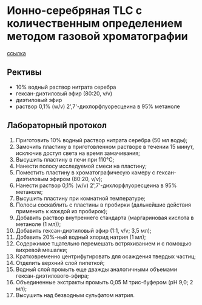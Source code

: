 # Ионно-серебряная TLC с количественным определением методом газовой хроматографии

[ссылка](https://lipidlibrary.aocs.org/lipid-analysis/silver-ion-chromatography-of-lipids/silver-ion-tlc-with-quantification-by-a-gas-chromatography-method)

## Рективы

- 10% водный раствор нитрата серебра
- гексан-диэтиловый эфир (80:20, v/v)
- диэтиловый эфир
- раствор 0,1% (w/v) 2',7'-дихлорфлуоресцеина в 95% метаноле

## Лабораторный протокол

1) Приготовить 10% водный раствор нитрата серебра (50 мл воды);
2) Замочить пластину в приготовленном растворе в течении 15 минут, исключив доступ света на время замачивания;
3) Высушить пластину в печи при 110°C;
4) Нанести полосу исследуемой смеси на пластину;
5) Поместить пластину в хроматографичесую камеру с гексан-диэтиловым эфиром (80:20, v/v);
6) Нанести раствор 0,1% (w/v) 2',7'-дихлорфлуоресцеина в 95% метаноле;
7) Высушить пластину при комнатной температуре;
8) Полосы соскаблить с пластины в пробирки (дальнейшие действия применить к каждой из пробирок);
9) Добавить раствор внутреннего стандарта (маргариновая кислота в метаноле (1 мл));
10) Добавить гексан-диэтиловый эфир (1:1, v/v; 3,5 мл);
11) Добавить 20%-ный водный хлорид натрия (1 мл);
12) Содержимое тщательно перемешать встряхиванием и с помощью вихревой мешалки;
13) Кратковременно центрифугировать для осаждения твердых частиц;
14) Отделить верхний слой пипеткой;
15) Водный слой промыть еще дважды аналогичными объемами гексан-диэтилового-эфира;
16) Объединенные экстракты промыть 0,05 М трис-буфером (pH 9,0; 2 мл);
17) Высушить над безводным сульфатом натрия.
